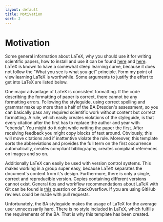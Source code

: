 ```yaml
---
layout: default
title: Motivation
sort: 2
---
```

# Motivation
Some general information about LaTeX, why you should use it for writing scientific papers, how to install and use it can be found [here](https://www.latex-project.org/about/) and [here](https://en.wikibooks.org/wiki/LaTeX/Introduction). LaTeX is known to have a somewhat steep learning curve, because it does not follow the "What you see is what you get" principle. Form my point of view learning LaTeX is worthwhile. Some arguments to justify the effort to get into LaTeX are listed below.

One major advantage of LaTeX is consistent formatting. If the code describing the formatting of paper is correct, there cannot be any formatting errors. Following the styleguide, using correct spelling and grammar make up more than a half of the BA Dresden's assessment, so you can basically pass any required scientific work without content but correct formatting. A rule, which easily creates violations of the styleguide, is that every citation after the first has to replace the author and year with "ebenda". You might do it right while writing the paper the first. After receiving feedback you might copy blocks of text around. Obviously, this will move citations and if inattentive violate the rule. Moreover, this template sorts the abbreviations and provides the full term on the first occurrence automatically, creates compliant bibliography, creates compliant references on images and so on.

Additionally LaTeX can easily be used with version control systems. This makes working in a group super easy, because LaTeX separates the document's content from it's design. Furthermore, there is only a single, correct and reproducible version. Copies containing different versions cannot exist. General tips and workflow recommendations about LaTeX with Git can be found is [this](https://stackoverflow.com/questions/6188780/git-latex-workflow) question on StackOverflow. If you are using GitHub reviews could be made with pull requests.

Unfortunately, the BA styleguide makes the usage of LaTeX for the average user unnecessarily hard. There is no style included in LaTeX, which fulfills the requirements of the BA. That is why this template has been created.